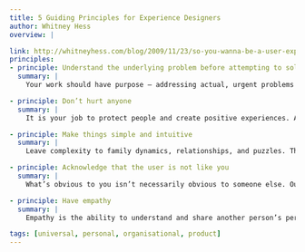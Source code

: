 ```yaml
---
title: 5 Guiding Principles for Experience Designers
author: Whitney Hess
overview: |

link: http://whitneyhess.com/blog/2009/11/23/so-you-wanna-be-a-user-experience-designer-step-2-guiding-principles/
principles:
- principle: Understand the underlying problem before attempting to solve it
  summary: |
    Your work should have purpose — addressing actual, urgent problems that people are facing. Make sure that you can clearly articulate the core of the issue before spending an ounce of time on developing the design. The true mark of an effective designer is the ability to answer “why?”. Don’t waste your time solving the wrong problems.

- principle: Don’t hurt anyone
  summary: |
    It is your job to protect people and create positive experiences. At the very minimum you must ensure that you do not cause any pain. The world is filled with plenty of anguish — make your life goal not to add to it.

- principle: Make things simple and intuitive
  summary: |
    Leave complexity to family dynamics, relationships, and puzzles. The things you create should be easy to use, easy to learn, easy to find, and easy to adapt. Intuition happens outside of conscious reasoning, so by utilizing it you are actually reducing the tax on people’s minds. That will make them feel lighter and likely a lot happier.

- principle: Acknowledge that the user is not like you
  summary: |
    What’s obvious to you isn’t necessarily obvious to someone else. Our thought processes and understanding of the world around us are deeply affected by our genetics, upbringing, religious and geographical culture, and past experiences. There is a very small likelihood that the people you are designing for have all the distinctive qualities that make you you. Don’t assume you innately understand the needs of your customers. How many people do you think truly understand what it feels like to be you?

- principle: Have empathy
  summary: |
    Empathy is the ability to understand and share another person’s perspective and feelings. Step outside your box and try really hard to understand the world from another person’s point of view. Go out of your way to identify with their needs. If certain things just don’t make sense to you, ask more questions. Ask as many questions as you need to until you finally understand. When you really get what makes people tick and why they do what they do, you’ll have a much easier time going to bat to make their lives better. If you aren’t trying to make people’s lives better, what are you even doing here?

tags: [universal, personal, organisational, product]
---
```

